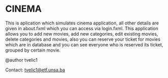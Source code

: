 # CINEMA

This is aplication which simulates cinema application, all other details are given in about.fxml
which you can access via login.fxml.
This application allows you to add new movies, add new categories, edit existing movies, delete categories and movies,
also you can reserve your ticket for movies which are in database and you can see everyone who is reserved its ticket,
grouped by certain movie.

@author tvelic1

Contact: tvelic1@etf.unsa.ba
